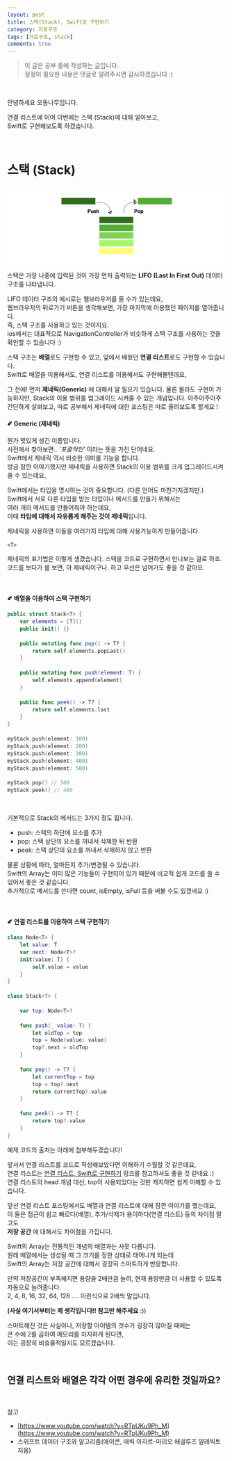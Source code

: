 ```yaml
---
layout: post
title: 스택(Stack), Swift로 구현하기
category: 자료구조
tags: [자료구조, stack]
comments: true
---
```


>이 글은 공부 중에 작성하는 글입니다.   
정정이 필요한 내용은 댓글로 알려주시면 감사하겠습니다 :)

<br>

안녕하세요 오동나무입니다.  <br>

연결 리스트에 이어 이번에는 스택 (Stack)에 대해 알아보고,   
Swift로 구현해보도록 하겠습니다.

<br>

# 스택 (Stack) <br>

![stack1](/assets/post-img/자료구조/stack1.jpg)

스택은 가장 나중에 입력된 것이 가장 먼저 출력되는 **LIFO (Last In First Out)** 데이터 구조를 나타냅니다.  <br>

LIFO 데이터 구조의 예시로는 웹브라우저를 들 수가 있는데요,    
웹브라우저의 뒤로가기 버튼을 생각해보면, 가장 마지막에 이용했던 페이지를 열어줍니다.   
즉, 스택 구조를 사용하고 있는 것이지요.   
ios에서는 대표적으로 NavigationController가 비슷하게 스택 구조를 사용하는 것을 확인할 수 있습니다 :)     <br>

스택 구조는 **배열**로도 구현할 수 있고, 앞에서 배웠던 **연결 리스트**로도 구현할 수 있습니다.    
Swift로 배열을 이용해서도, 연결 리스트를 이용해서도 구현해볼텐데요,    <br>

그 전에! 먼저 **제네릭(Generic)** 에 대해서 알 필요가 있습니다. 물론 몰라도 구현이 가능하지만, Stack의 이용 범위를 업그레이드 시켜줄 수 있는 개념입니다. 아주아주아주 간단하게 살펴보고, 따로 공부해서 제네릭에 대한 포스팅은 따로 올려보도록 할게요 !
<br>

#### ✐ Generic (제네릭)
뭔가 멋있게 생긴 이름입니다.   
사전에서 찾아보면.. *'포괄적인'* 이라는 뜻을 가진 단어네요.    
Swift에서 제네릭 역시 비슷한 의미롤 기능을 합니다.      
방금 잠깐 이야기했지만 제네릭을 사용하면 Stack의 이용 범위를 크게 업그레이드시켜줄 수 있는데요, <br>

Swift에서는 타입을 명시하는 것이 중요합니다. (다른 언어도 마찬가지겠지만.)   
Swift에서 서로 다른 타입을 받는 타입이나 메서드를 만들기 위해서는   
여러 개의 메서드를 만들어줘야 하는데요,     
이때 **타입에 대해서 자유롭게 해주는 것이 제네릭**입니다.    <br>

제네릭을 사용하면 이들을 여러가지 타입에 대해 사용가능하게 만들어줍니다.   
```
<T>
```
제네릭의 표기법은 이렇게 생겼습니다. 스택을 코드로 구현하면서 만나보는 걸로 하죠.   
코드를 보다가 <T>를 보면, 아 제네릭이구나. 하고 우선은 넘어가도 좋을 것 같아요.

<br>

#### ✐ 배열을 이용하여 스택 구현하기 <br>

```Swift
public struct Stack<T> {
    var elements = [T]()
    public init() {}

    public mutating func pop() -> T? {
        return self.elements.popLast()
    }

    public mutating func push(element: T) {
        self.elements.append(element)
    }

    public func peek() -> T? {
        return self.elements.last
    }
}

myStack.push(element: 100)
myStack.push(element: 200)
myStack.push(element: 300)
myStack.push(element: 400)
myStack.push(element: 500)

myStack.pop() // 500
myStack.peek() // 400

```

<br>

기본적으로 Stack의 메서드는 3가지 정도 됩니다.
* push: 스택의 하단에 요소를 추가
* pop: 스택 상단의 요소를 꺼내서 삭제한 뒤 반환
* peek: 스택 상단의 요소를 꺼내서 삭제하지 않고 반환

물론 상황에 따라, 얼마든지 추가/변경될 수 있습니다.   
Swift의 Array는 이미 많은 기능들이 구현되어 있기 때문에 비교적 쉽게 코드를 쓸 수 있어서 좋은 것 같습니다.   
추가적으로 메서드를 쓴다면 count, isEmpty, isFull 등을 써볼 수도 있겠네요 :)

<br>


#### ✐ 연결 리스트를 이용하여 스택 구현하기 <br>

```SWIFT
class Node<T> {
    let value: T
    var next: Node<T>?
    init(value: T) {
        self.value = value
    }
}

class Stack<T> {

    var top: Node<T>?

    func push(_ value: T) {
        let oldTop = top
        top = Node(value: value)
        top?.next = oldTop
    }

    func pop() -> T? {
        let currentTop = top
        top = top?.next
        return currentTop?.value
    }

    func peek() -> T? {
        return top?.value
    }
}
```

예제 코드의 출처는 아래에 첨부해두겠습니다! <br>

앞서서 연결 리스트를 코드로 작성해보았다면 이해하기 수월할 것 같은데요,    
연결 리스트는 [연결 리스트, Swift로 구현하기](https://odong-tree.github.io/자료구조/2020/12/10/linkedlist/) 링크를 참고하셔도 좋을 것 같네요 :)   
연결 리스트의 head 개념 대신, top이 사용되었다는 것만 캐치하면 쉽게 이해할 수 있습니다.
<br>

앞선 연결 리스트 포스팅에서도  배열과 연결 리스트에 대해 잠깐 이야기를 했는데요,   
이 둘은 접근이 쉽고 빠르다(배열), 추가/삭제가 용이하다(연결 리스트) 등의 차이점 말고도   
**저장 공간** 에 대해서도 차이점을 가집니다.   <br>

Swift의 Array는 전통적인 개념의 배열과는 사뭇 다릅니다.    
원래 배열에서는 생성될 때 그 크기를 정한 상태로 태어나게 되는데   
Swift의 Array는 저장 공간에 대해서 굉장히 스마트하게 반응합니다.   <br>

만약 저장공간이 부족해지면 용량을 2배만큼 늘려, 현재 용량만큼 더 사용할 수 있도록 자동으로 늘려줍니다.    
2, 4, 8, 16, 32, 64, 128 .... 이런식으로 2배씩 말입니다.   

**(사실 여기서부터는 제 생각입니다!! 참고만 해주세요** :)) <br>

스마트해진 것은 사실이나, 저장할 아이템의 갯수가 굉장히 많아질 때에는   
큰 수에 2를 곱하여 메모리를 차지하게 된다면,    
이는 굉장히 비효율적일지도 모르겠습니다.

<br>

## 연결 리스트와 배열은 각각 어떤 경우에 유리한 것일까요?

<br>

참고
- [https://www.youtube.com/watch?v=RTpUKu9Ph_M](https://www.youtube.com/watch?v=RTpUKu9Ph_M)
- 스위프트 데이터 구조와 알고리즘(에이콘, 에릭 아자르-마리오 에긜루즈 알레빅토 지음)
